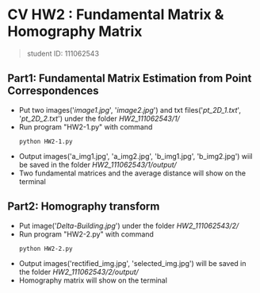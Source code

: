 # CV HW2 : Fundamental Matrix & Homography Matrix
> student ID: 111062543
## Part1: Fundamental Matrix Estimation from Point Correspondences
* Put two images('*image1.jpg*', '*image2.jpg*') and txt files('*pt_2D_1.txt*', '*pt_2D_2.txt*') under the folder *HW2_111062543/1/*
* Run program "HW2-1.py" with command
    ```
    python HW2-1.py
    ```
* Output images('a_img1.jpg', 'a_img2.jpg', 'b_img1.jpg', 'b_img2.jpg') wiil be saved in the folder *HW2_111062543/1/output/*
* Two fundamental matrices and the average distance will show on the terminal


## Part2: Homography transform
* Put image('*Delta-Building.jpg*') under the folder *HW2_111062543/2/*
* Run program "HW2-2.py" with command
    ```
    python HW2-2.py
    ```
* Output images('rectified_img.jpg', 'selected_img.jpg') will be saved in the folder *HW2_111062543/2/output/*
* Homography matrix will show on the terminal